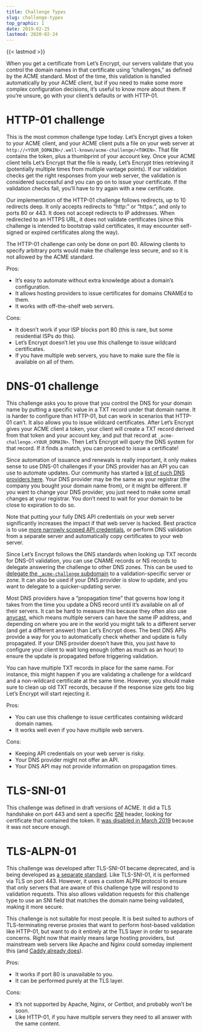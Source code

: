 ```yaml
---
title: Challenge Types
slug: challenge-types
top_graphic: 1
date: 2019-02-25
lastmod: 2020-02-24
---
```


{{< lastmod >}}

When you get a certificate from Let’s Encrypt, our servers validate that you control the domain names in that certificate using “challenges,” as defined by the ACME standard. Most of the time, this validation is handled automatically by your ACME client, but if you need to make some more complex configuration decisions, it’s useful to know more about them. If you’re unsure, go with your client’s defaults or with HTTP-01.

# HTTP-01 challenge

This is the most common challenge type today. Let’s Encrypt gives a token to your ACME client, and your ACME client puts a file on your web server at `http://<YOUR_DOMAIN>/.well-known/acme-challenge/<TOKEN>`. That file contains the token, plus a thumbprint of your account key. Once your ACME client tells Let’s Encrypt that the file is ready, Let’s Encrypt tries retrieving it (potentially multiple times from multiple vantage points). If our validation checks get the right responses from your web server, the validation is considered successful and you can go on to issue your certificate. If the validation checks fail, you’ll have to try again with a new certificate.

Our implementation of the HTTP-01 challenge follows redirects, up to 10 redirects deep. It only accepts redirects to “http:” or “https:”, and only to ports 80 or 443. It does not accept redirects to IP addresses. When redirected to an HTTPS URL, it does not validate certificates (since this challenge is intended to bootstrap valid certificates, it may encounter self-signed or expired certificates along the way).

The HTTP-01 challenge can only be done on port 80. Allowing clients to specify arbitrary ports would make the challenge less secure, and so it is not allowed by the ACME standard.

Pros:

 - It’s easy to automate without extra knowledge about a domain’s configuration.
 - It allows hosting providers to issue certificates for domains CNAMEd to them.
 - It works with off-the-shelf web servers.

Cons:

 - It doesn’t work if your ISP blocks port 80 (this is rare, but some residential ISPs do this).
 - Let’s Encrypt doesn’t let you use this challenge to issue wildcard certificates.
 - If you have multiple web servers, you have to make sure the file is available on all of them.

# DNS-01 challenge

This challenge asks you to prove that you control the DNS for your domain name by putting a specific value in a TXT record under that domain name. It is harder to configure than HTTP-01, but can work in scenarios that HTTP-01 can’t. It also allows you to issue wildcard certificates. After Let’s Encrypt gives your ACME client a token, your client will create a TXT record derived from that token and your account key, and put that record at `_acme-challenge.<YOUR_DOMAIN>`. Then Let’s Encrypt will query the DNS system for that record. If it finds a match, you can proceed to issue a certificate!

Since automation of issuance and renewals is really important, it only makes sense to use DNS-01 challenges if your DNS provider has an API you can use to automate updates. Our community has started a [list of such DNS providers here](https://community.letsencrypt.org/t/dns-providers-who-easily-integrate-with-lets-encrypt-dns-validation/86438). Your DNS provider may be the same as your registrar (the company you bought your domain name from), or it might be different. If you want to change your DNS provider, you just need to make some small changes at your registrar. You don’t need to wait for your domain to be close to expiration to do so.

Note that putting your fully DNS API credentials on your web server significantly increases the impact if that web server is hacked. Best practice is to use [more narrowly scoped API credentials](https://www.eff.org/deeplinks/2018/02/technical-deep-dive-securing-automation-acme-dns-challenge-validation), or perform DNS validation from a separate server and automatically copy certificates to your web server.

Since Let’s Encrypt follows the DNS standards when looking up TXT records for DNS-01 validation, you can use CNAME records or NS records to delegate answering the challenge to other DNS zones. This can be used to [delegate the `_acme-challenge` subdomain](https://www.eff.org/deeplinks/2018/02/technical-deep-dive-securing-automation-acme-dns-challenge-validation) to a validation-specific server or zone. It can also be used if your DNS provider is slow to update, and you want to delegate to a quicker-updating server.

Most DNS providers have a “propagation time” that governs how long it takes from the time you update a DNS record until it’s available on all of their servers. It can be hard to measure this because they often also use [anycast](https://en.wikipedia.org/wiki/Anycast), which means multiple servers can have the same IP address, and depending on where you are in the world you might talk to a different server (and get a different answer) than Let’s Encrypt does. The best DNS APIs provide a way for you to automatically check whether and update is fully propagated. If your DNS provider doesn’t have this, you just have to configure your client to wait long enough (often as much as an hour) to ensure the update is propagated before triggering validation.

You can have multiple TXT records in place for the same name. For instance, this might happen if you are validating a challenge for a wildcard and a non-wildcard certificate at the same time. However, you should make sure to clean up old TXT records, because if the response size gets too big Let’s Encrypt will start rejecting it.

Pros:

 - You can use this challenge to issue certificates containing wildcard domain names.
 - It works well even if you have multiple web servers.

Cons:

 - Keeping API credentials on your web server is risky.
 - Your DNS provider might not offer an API.
 - Your DNS API may not provide information on propagation times.

# TLS-SNI-01

This challenge was defined in draft versions of ACME. It did a TLS handshake on port 443 and sent a specific [SNI](https://en.wikipedia.org/wiki/Server_Name_Indication) header, looking for certificate that contained the token. It [was disabled in March 2019](https://community.letsencrypt.org/t/march-13-2019-end-of-life-for-all-tls-sni-01-validation-support/74209) because it was not secure enough.

# TLS-ALPN-01

This challenge was developed after TLS-SNI-01 became deprecated, and is being developed as [a separate standard](https://tools.ietf.org/html/draft-ietf-acme-tls-alpn-01). Like TLS-SNI-01, it is performed via TLS on port 443. However, it uses a custom ALPN protocol to ensure that only servers that are aware of this challenge type will respond to validation requests. This also allows validation requests for this challenge type to use an SNI field that matches the domain name being validated, making it more secure.

This challenge is not suitable for most people. It is best suited to authors of TLS-terminating reverse proxies that want to perform host-based validation like HTTP-01, but want to do it entirely at the TLS layer in order to separate concerns. Right now that mainly means large hosting providers, but mainstream web servers like Apache and Nginx could someday implement this (and [Caddy already does](https://caddy.community/t/caddy-supports-the-acme-tls-alpn-challenge/4860)).

Pros:

 - It works if port 80 is unavailable to you.
 - It can be performed purely at the TLS layer.

Cons:

 - It’s not supported by Apache, Nginx, or Certbot, and probably won’t be soon.
 - Like HTTP-01, if you have multiple servers they need to all answer with the same content.
